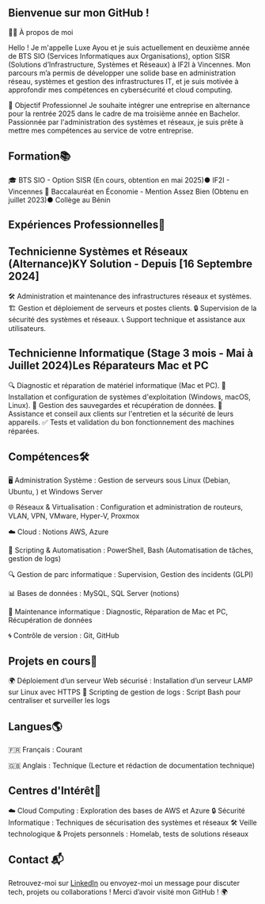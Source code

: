 ## Bienvenue sur mon GitHub !

🙋‍♀️ À propos de moi

Hello ! Je m'appelle Luxe Ayou et je suis actuellement en deuxième année de BTS SIO (Services Informatiques aux Organisations), option SISR (Solutions d’Infrastructure, Systèmes et Réseaux) à IF2I à Vincennes. Mon parcours m’a permis de développer une solide base en administration réseau, systèmes et gestion des infrastructures IT, et je suis motivée à approfondir mes compétences en cybersécurité et cloud computing.

🎯 Objectif Professionnel
Je souhaite intégrer une entreprise en alternance pour la rentrée 2025 dans le cadre de ma troisième année en Bachelor. Passionnée par l'administration des systèmes et réseaux, je suis prête à mettre mes compétences au service de votre entreprise.

## Formation📚 

🎓 BTS SIO - Option SISR (En cours, obtention en mai 2025)● IF2I - Vincennes
📜 Baccalauréat en Économie - Mention Assez Bien (Obtenu en juillet 2023)● Collège au Bénin

 ## Expériences Professionnelles💼 
 ## Technicienne Systèmes et Réseaux (Alternance)KY Solution - Depuis [16 Septembre 2024]
🛠️ Administration et maintenance des infrastructures réseaux et systèmes.
🏗️ Gestion et déploiement de serveurs et postes clients.
🔒 Supervision de la sécurité des systèmes et réseaux.
📞 Support technique et assistance aux utilisateurs.
## Technicienne Informatique (Stage 3 mois - Mai à Juillet 2024)Les Réparateurs Mac et PC
🔍 Diagnostic et réparation de matériel informatique (Mac et PC).
💾 Installation et configuration de systèmes d'exploitation (Windows, macOS, Linux).
📀 Gestion des sauvegardes et récupération de données.
🤝 Assistance et conseil aux clients sur l'entretien et la sécurité de leurs appareils.
✅ Tests et validation du bon fonctionnement des machines réparées.

## Compétences🛠️
🖥️ Administration Système : Gestion de serveurs sous Linux (Debian, Ubuntu, ) et Windows Server

🌐 Réseaux & Virtualisation : Configuration et administration de routeurs, VLAN, VPN, VMware, Hyper-V, Proxmox

☁️ Cloud : Notions AWS, Azure

🤖 Scripting & Automatisation : PowerShell, Bash (Automatisation de tâches, gestion de logs) 

🔍 Gestion de parc informatique : Supervision, Gestion des incidents (GLPI)

📊 Bases de données : MySQL, SQL Server (notions)

🔧 Maintenance informatique : Diagnostic, Réparation de Mac et PC, Récupération de données

🌀 Contrôle de version : Git, GitHub

## Projets en cours🚀
🌍 Déploiement d’un serveur Web sécurisé : Installation d’un serveur LAMP sur Linux avec HTTPS
📜 Scripting de gestion de logs : Script Bash pour centraliser et surveiller les logs

## Langues🌎
  🇫🇷 Français : Courant

  🇬🇧 Anglais : Technique (Lecture et rédaction de documentation technique)

## Centres d'Intérêt🎨
☁️ Cloud Computing : Exploration des bases de AWS et Azure
🔒 Sécurité Informatique : Techniques de sécurisation des systèmes et réseaux
🛠️ Veille technologique & Projets personnels : Homelab, tests de solutions réseaux

## Contact 📬
Retrouvez-moi sur [LinkedIn](https://www.linkedin.com/in/luxe-ayou)
 ou envoyez-moi un message pour discuter tech, projets ou collaborations !
Merci d’avoir visité mon GitHub ! 🌍
